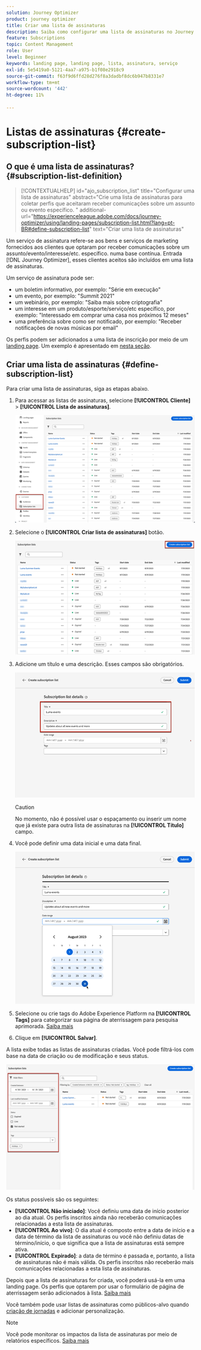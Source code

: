 ```yaml
---
solution: Journey Optimizer
product: journey optimizer
title: Criar uma lista de assinaturas
description: Saiba como configurar uma lista de assinaturas no Journey Optimizer
feature: Subscriptions
topic: Content Management
role: User
level: Beginner
keywords: landing page, landing page, lista, assinatura, serviço
exl-id: 5e5419a0-5121-4aa7-a975-b1f08e2918c9
source-git-commit: f63f9d6ffd28d276f8a3dadbf8dc6b947b8331e7
workflow-type: tm+mt
source-wordcount: '442'
ht-degree: 11%

---
```


# Listas de assinaturas {#create-subscription-list}

## O que é uma lista de assinaturas? {#subscription-list-definition}

>[!CONTEXTUALHELP]
>id="ajo_subscription_list"
>title="Configurar uma lista de assinaturas"
>abstract="Crie uma lista de assinaturas para coletar perfis que aceitaram receber comunicações sobre um assunto ou evento específico. "
>additional-url="https://experienceleague.adobe.com/docs/journey-optimizer/using/landing-pages/subscription-list.html?lang=pt-BR#define-subscription-list" text="Criar uma lista de assinaturas"

Um serviço de assinatura refere-se aos bens e serviços de marketing fornecidos aos clientes que optaram por receber comunicações sobre um assunto/evento/interesse/etc. específico. numa base contínua. Entrada [!DNL Journey Optimizer], esses clientes aceitos são incluídos em uma lista de assinaturas.

Um serviço de assinatura pode ser:

* um boletim informativo, por exemplo: &quot;Série em execução&quot;
* um evento, por exemplo: &quot;Summit 2021&quot;
* um webinário, por exemplo: &quot;Saiba mais sobre criptografia&quot;
* um interesse em um produto/esporte/serviço/etc específico, por exemplo: &quot;Interessado em comprar uma casa nos próximos 12 meses&quot;
* uma preferência sobre como ser notificado, por exemplo: &quot;Receber notificações de novas músicas por email&quot;

Os perfis podem ser adicionados a uma lista de inscrição por meio de um [landing page](create-lp.md). Um exemplo é apresentado em [nesta seção](lp-use-cases.md#subscription-to-a-service).

## Criar uma lista de assinaturas {#define-subscription-list}

Para criar uma lista de assinaturas, siga as etapas abaixo.

1. Para acessar as listas de assinaturas, selecione **[!UICONTROL Cliente]** > **[!UICONTROL Lista de assinaturas]**.

   ![](assets/lp_subscription-lists.png)

1. Selecione o **[!UICONTROL Criar lista de assinaturas]** botão.

   ![](assets/lp_create-subscription-list.png)

1. Adicione um título e uma descrição. Esses campos são obrigatórios.

   ![](assets/lp_subscription-list-name.png)

   >[!CAUTION]
   >
   >No momento, não é possível usar o espaçamento ou inserir um nome que já existe para outra lista de assinaturas na **[!UICONTROL Título]** campo.

1. Você pode definir uma data inicial e uma data final.

   ![](assets/lp_subscription-list-dates.png)

1. Selecione ou crie tags do Adobe Experience Platform na **[!UICONTROL Tags]** para categorizar sua página de aterrissagem para pesquisa aprimorada. [Saiba mais](../start/search-filter-categorize.md#tags)

1. Clique em **[!UICONTROL Salvar]**.

A lista exibe todas as listas de assinaturas criadas. Você pode filtrá-los com base na data de criação ou de modificação e seus status.

![](assets/lp_subscription-filters.png)

Os status possíveis são os seguintes:

* **[!UICONTROL Não iniciado]**: Você definiu uma data de início posterior ao dia atual. Os perfis inscritos ainda não receberão comunicações relacionadas a esta lista de assinaturas.
* **[!UICONTROL Ao vivo]**: O dia atual é composto entre a data de início e a data de término da lista de assinaturas ou você não definiu datas de término/início, o que significa que a lista de assinaturas está sempre ativa.
* **[!UICONTROL Expirado]**: a data de término é passada e, portanto, a lista de assinaturas não é mais válida. Os perfis inscritos não receberão mais comunicações relacionadas a esta lista de assinaturas.

Depois que a lista de assinaturas for criada, você poderá usá-la em uma landing page. Os perfis que optarem por usar o formulário de página de aterrissagem serão adicionados à lista. [Saiba mais](design-lp.md)

Você também pode usar listas de assinaturas como públicos-alvo quando [criação de jornadas](../building-journeys/journey-gs.md#jo-build) e adicionar personalização.

>[!NOTE]
>
>Você pode monitorar os impactos da lista de assinaturas por meio de relatórios específicos. [Saiba mais](../reports/subscription-report-live.md)
